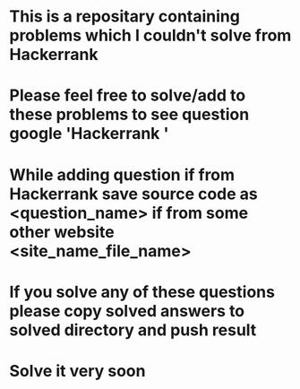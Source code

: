 # This is a repositary containing problems which I couldn't solve from Hackerrank
# Please feel free to solve/add to these problems to see question google 'Hackerrank <filename>'
# While adding question if from Hackerrank save source code as <question_name> if from some other website <site_name_file_name>
# If you solve any of these questions please copy solved answers to solved directory and push result
# Solve it very soon
